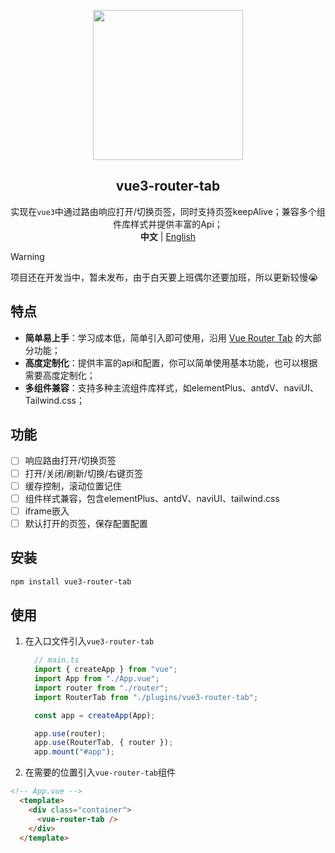 <p align="center">
    <div align="center"><img src="https://github.com/daylenjeez/vue3-router-tab/assets/111993029/71058201-d832-43d2-8396-04def7756971" width=240 /></div>
    <h2 align="center">vue3-router-tab</h2>
    <div align="center">实现在<code>vue3</code>中通过路由响应打开/切换页签，同时支持页签keepAlive；兼容多个组件库样式并提供丰富的Api；</div>
    <div align="center"><strong>中文</strong> | <a href="">English</a></div>
</p>

> [!WARNING]  
> 项目还在开发当中，暂未发布，由于白天要上班偶尔还要加班，所以更新较慢😭

## 特点

- **简单易上手**：学习成本低，简单引入即可使用，沿用 [Vue Router Tab](https://bhuh12.github.io/vue-router-tab/zh/) 的大部分功能；
- **高度定制化**：提供丰富的api和配置，你可以简单使用基本功能，也可以根据需要高度定制化；
- **多组件兼容**：支持多种主流组件库样式，如elementPlus、antdV、naviUI、Tailwind.css；

## 功能
- [ ] 响应路由打开/切换页签
- [ ] 打开/关闭/刷新/切换/右键页签
- [ ] 缓存控制，滚动位置记住
- [ ] 组件样式兼容，包含elementPlus、antdV、naviUI、tailwind.css
- [ ] iframe嵌入
- [ ] 默认打开的页签，保存配置配置

## 安装

```bash
npm install vue3-router-tab
```

## 使用

1. 在入口文件引入``vue3-router-tab``

   ```ts
     // main.ts
     import { createApp } from "vue";
     import App from "./App.vue";
     import router from "./router";
     import RouterTab from "./plugins/vue3-router-tab";

     const app = createApp(App);

     app.use(router);
     app.use(RouterTab, { router });
     app.mount("#app");
   ```
2. 在需要的位置引入``vue-router-tab``组件

  ```html
  <!-- App.vue -->
    <template>
      <div class="container">
        <vue-router-tab />
      </div>
    </template>
   ```



